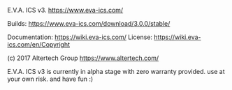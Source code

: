 E.V.A. ICS v3. https://www.eva-ics.com/

Builds: https://www.eva-ics.com/download/3.0.0/stable/

Documentation: https://wiki.eva-ics.com/
License: https://wiki.eva-ics.com/en/Copyright

(c) 2017 Altertech Group https://www.altertech.com/

E.V.A. ICS v3 is currently in alpha stage with zero warranty provided. use at your own risk. and have fun :)
